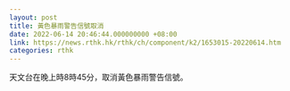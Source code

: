 ```yaml
---
layout: post
title: 黃色暴雨警告信號取消
date: 2022-06-14 20:46:44.000000000 +08:00
link: https://news.rthk.hk/rthk/ch/component/k2/1653015-20220614.htm
categories: rthk
---
```


天文台在晚上時8時45分，取消黃色暴雨警告信號。
